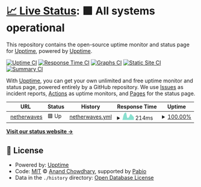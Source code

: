 # [📈 Live Status](https://uptime.netherwaves.com): <!--live status--> **🟩 All systems operational**

This repository contains the open-source uptime monitor and status page for [Upptime](https://upptime.js.org), powered by [Upptime](https://github.com/upptime/upptime).

[![Uptime CI](https://github.com/netherwaves/netherwaves-upptime/workflows/Uptime%20CI/badge.svg)](https://github.com/netherwaves/netherwaves-upptime/actions?query=workflow%3A%22Uptime+CI%22)
[![Response Time CI](https://github.com/netherwaves/netherwaves-upptime/workflows/Response%20Time%20CI/badge.svg)](https://github.com/netherwaves/netherwaves-upptime/actions?query=workflow%3A%22Response+Time+CI%22)
[![Graphs CI](https://github.com/netherwaves/netherwaves-upptime/workflows/Graphs%20CI/badge.svg)](https://github.com/netherwaves/netherwaves-upptime/actions?query=workflow%3A%22Graphs+CI%22)
[![Static Site CI](https://github.com/netherwaves/netherwaves-upptime/workflows/Static%20Site%20CI/badge.svg)](https://github.com/netherwaves/netherwaves-upptime/actions?query=workflow%3A%22Static+Site+CI%22)
[![Summary CI](https://github.com/netherwaves/netherwaves-upptime/workflows/Summary%20CI/badge.svg)](https://github.com/netherwaves/netherwaves-upptime/actions?query=workflow%3A%22Summary+CI%22)

With [Upptime](https://upptime.js.org), you can get your own unlimited and free uptime monitor and status page, powered entirely by a GitHub repository. We use [Issues](https://github.com/upptime/upptime/issues) as incident reports, [Actions](https://github.com/netherwaves/netherwaves-upptime/actions) as uptime monitors, and [Pages](https://uptime.netherwaves.com) for the status page.

<!--start: status pages-->
<!-- This summary is generated by Upptime (https://github.com/upptime/upptime) -->
<!-- Do not edit this manually, your changes will be overwritten -->
<!-- prettier-ignore -->
| URL | Status | History | Response Time | Uptime |
| --- | ------ | ------- | ------------- | ------ |
| <img alt="" src="https://icons.duckduckgo.com/ip3/netherwaves.com.ico" height="13"> [netherwaves](https://netherwaves.com) | 🟩 Up | [netherwaves.yml](https://github.com/netherwaves/netherwaves-upptime/commits/HEAD/history/netherwaves.yml) | <details><summary><img alt="Response time graph" src="./graphs/netherwaves/response-time-week.png" height="20"> 214ms</summary><br><a href="https://uptime.netherwaves.com/history/netherwaves"><img alt="Response time 192" src="https://img.shields.io/endpoint?url=https%3A%2F%2Fraw.githubusercontent.com%2Fnetherwaves%2Fnetherwaves-upptime%2FHEAD%2Fapi%2Fnetherwaves%2Fresponse-time.json"></a><br><a href="https://uptime.netherwaves.com/history/netherwaves"><img alt="24-hour response time 205" src="https://img.shields.io/endpoint?url=https%3A%2F%2Fraw.githubusercontent.com%2Fnetherwaves%2Fnetherwaves-upptime%2FHEAD%2Fapi%2Fnetherwaves%2Fresponse-time-day.json"></a><br><a href="https://uptime.netherwaves.com/history/netherwaves"><img alt="7-day response time 214" src="https://img.shields.io/endpoint?url=https%3A%2F%2Fraw.githubusercontent.com%2Fnetherwaves%2Fnetherwaves-upptime%2FHEAD%2Fapi%2Fnetherwaves%2Fresponse-time-week.json"></a><br><a href="https://uptime.netherwaves.com/history/netherwaves"><img alt="30-day response time 193" src="https://img.shields.io/endpoint?url=https%3A%2F%2Fraw.githubusercontent.com%2Fnetherwaves%2Fnetherwaves-upptime%2FHEAD%2Fapi%2Fnetherwaves%2Fresponse-time-month.json"></a><br><a href="https://uptime.netherwaves.com/history/netherwaves"><img alt="1-year response time 192" src="https://img.shields.io/endpoint?url=https%3A%2F%2Fraw.githubusercontent.com%2Fnetherwaves%2Fnetherwaves-upptime%2FHEAD%2Fapi%2Fnetherwaves%2Fresponse-time-year.json"></a></details> | <details><summary><a href="https://uptime.netherwaves.com/history/netherwaves">100.00%</a></summary><a href="https://uptime.netherwaves.com/history/netherwaves"><img alt="All-time uptime 96.12%" src="https://img.shields.io/endpoint?url=https%3A%2F%2Fraw.githubusercontent.com%2Fnetherwaves%2Fnetherwaves-upptime%2FHEAD%2Fapi%2Fnetherwaves%2Fuptime.json"></a><br><a href="https://uptime.netherwaves.com/history/netherwaves"><img alt="24-hour uptime 100.00%" src="https://img.shields.io/endpoint?url=https%3A%2F%2Fraw.githubusercontent.com%2Fnetherwaves%2Fnetherwaves-upptime%2FHEAD%2Fapi%2Fnetherwaves%2Fuptime-day.json"></a><br><a href="https://uptime.netherwaves.com/history/netherwaves"><img alt="7-day uptime 100.00%" src="https://img.shields.io/endpoint?url=https%3A%2F%2Fraw.githubusercontent.com%2Fnetherwaves%2Fnetherwaves-upptime%2FHEAD%2Fapi%2Fnetherwaves%2Fuptime-week.json"></a><br><a href="https://uptime.netherwaves.com/history/netherwaves"><img alt="30-day uptime 100.00%" src="https://img.shields.io/endpoint?url=https%3A%2F%2Fraw.githubusercontent.com%2Fnetherwaves%2Fnetherwaves-upptime%2FHEAD%2Fapi%2Fnetherwaves%2Fuptime-month.json"></a><br><a href="https://uptime.netherwaves.com/history/netherwaves"><img alt="1-year uptime 96.12%" src="https://img.shields.io/endpoint?url=https%3A%2F%2Fraw.githubusercontent.com%2Fnetherwaves%2Fnetherwaves-upptime%2FHEAD%2Fapi%2Fnetherwaves%2Fuptime-year.json"></a></details>

<!--end: status pages-->

[**Visit our status website →**](https://uptime.netherwaves.com)

## 📄 License

- Powered by: [Upptime](https://github.com/upptime/upptime)
- Code: [MIT](./LICENSE) © [Anand Chowdhary](https://anandchowdhary.com), supported by [Pabio](https://pabio.com)
- Data in the `./history` directory: [Open Database License](https://opendatacommons.org/licenses/odbl/1-0/)
